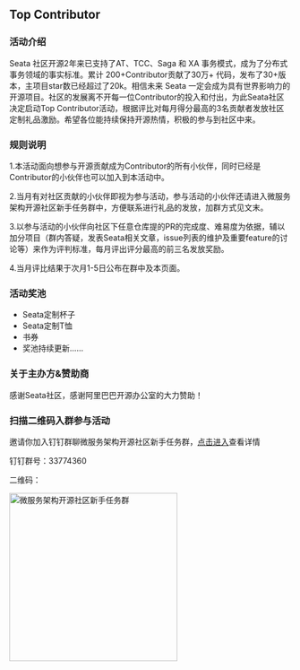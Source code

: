 ## Top Contributor

### 活动介绍

Seata 社区开源2年来已支持了AT、TCC、Saga 和 XA 事务模式，成为了分布式事务领域的事实标准。累计 200+Contributor贡献了30万+ 代码，发布了30+版本，主项目star数已经超过了20k。相信未来 Seata 一定会成为具有世界影响力的开源项目。社区的发展离不开每一位Contributor的投入和付出，为此Seata社区决定启动Top Contributor活动，根据评比对每月得分最高的3名贡献者发放社区定制礼品激励。希望各位能持续保持开源热情，积极的参与到社区中来。

### 规则说明

1.本活动面向想参与开源贡献成为Contributor的所有小伙伴，同时已经是Contributor的小伙伴也可以加入到本活动中。

2.当月有对社区贡献的小伙伴即视为参与活动，参与活动的小伙伴还请进入微服务架构开源社区新手任务群中，方便联系进行礼品的发放，加群方式见文末。

3.以参与活动的小伙伴向社区下任意仓库提的PR的完成度、难易度为依据，辅以加分项目（群内答疑，发表Seata相关文章，issue列表的维护及重要feature的讨论等）来作为评判标准，每月评出评分最高的前三名发放奖励。

4.当月评比结果于次月1-5日公布在群中及本页面。

### 活动奖池

* Seata定制杯子
* Seata定制T恤
* 书券
* 奖池持续更新......

### 关于主办方&赞助商

感谢Seata社区，感谢阿里巴巴开源办公室的大力赞助！

### 扫描二维码入群参与活动

邀请你加入钉钉群聊微服务架构开源社区新手任务群，[点击进入](https://qr.dingtalk.com/action/joingroup?code=v1,k1,Pt9tq4Tj0v2H+vLKux29cAubhlIdYCZXznmphlsNaKQ=&_dt_no_comment=1&origin=11)查看详情

钉钉群号：33774360

二维码：

<div>
    <img alt='微服务架构开源社区新手任务群' height='300'  src='https://img.alicdn.com/imgextra/i1/O1CN01grVb0M1V78USJSQtD_!!6000000002605-2-tps-887-1035.png'  />
</div>